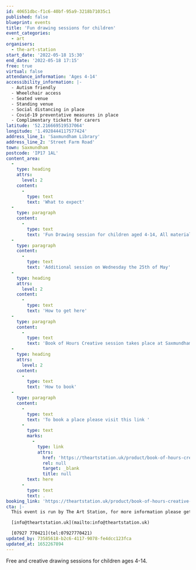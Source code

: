 ```yaml
---
id: 40651dbc-f1c6-40bf-95a9-3218b71035c1
published: false
blueprint: events
title: 'Fun drawing sessions for children'
event_categories:
  - art
organisers:
  - the-art-station
start_date: '2022-05-18 15:30'
end_date: '2022-05-18 17:15'
free: true
virtual: false
attendance_information: 'Ages 4-14'
accessibility_information: |-
  - Autism friendly 
  - Wheelchair access
  - Seated venue 
  - Standing venue
  - Social distancing in place 
  - Covid-19 preventative measures in place 
  - Complimentary tickets for carers
latitude: '52.216669519537064'
longitude: '1.4928444117577424'
address_line_1: 'Saxmundham Library'
address_line_2: 'Street Farm Road'
town: Saxmundham
postcode: 'IP17 1AL'
content_area:
  -
    type: heading
    attrs:
      level: 2
    content:
      -
        type: text
        text: 'What to expect'
  -
    type: paragraph
    content:
      -
        type: text
        text: 'Fun Drawing session for children aged 4-14, All materials are provided.'
  -
    type: paragraph
    content:
      -
        type: text
        text: 'Additional session on Wednesday the 25th of May'
  -
    type: heading
    attrs:
      level: 2
    content:
      -
        type: text
        text: 'How to get here'
  -
    type: paragraph
    content:
      -
        type: text
        text: 'Book of Hours Creative session takes place at Saxmundham Library, IP17 1AL. Bus routes operating nearby to this venue. '
  -
    type: heading
    attrs:
      level: 2
    content:
      -
        type: text
        text: 'How to book'
  -
    type: paragraph
    content:
      -
        type: text
        text: 'To book a place please visit this link '
      -
        type: text
        marks:
          -
            type: link
            attrs:
              href: 'https://theartstation.uk/product/book-of-hours-creative-sessions/'
              rel: null
              target: _blank
              title: null
        text: here
      -
        type: text
        text: .
booking_link: 'https://theartstation.uk/product/book-of-hours-creative-sessions/'
cta: |-
  This event is run by The Art Station, for more information please get in touch via:

  [info@theartstation.uk](mailto:info@theartstation.uk)

  [07927 770421](tel:07927770421)
updated_by: 73585618-b2c6-4117-9078-fe4dcc123fca
updated_at: 1652267894
---
```

Free and creative drawing sessions for children ages 4-14.